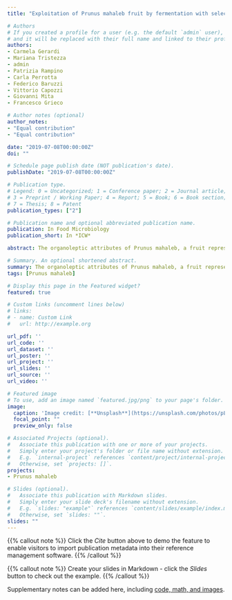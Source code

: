 ```yaml
---
title: "Exploitation of Prunus mahaleb fruit by fermentation with selected strains of Lactobacillus plantarum and Saccharomyces cerevisiae"

# Authors
# If you created a profile for a user (e.g. the default `admin` user), write the username (folder name) here 
# and it will be replaced with their full name and linked to their profile.
authors:
- Carmela Gerardi
- Mariana Tristezza
- admin
- Patrizia Rampino
- Carla Perrotta
- Federico Baruzzi
- Vittorio Capozzi
- Giovanni Mita
- Francesco Grieco

# Author notes (optional)
author_notes:
- "Equal contribution"
- "Equal contribution"

date: "2019-07-08T00:00:00Z"
doi: ""

# Schedule page publish date (NOT publication's date).
publishDate: "2019-07-08T00:00:00Z"

# Publication type.
# Legend: 0 = Uncategorized; 1 = Conference paper; 2 = Journal article;
# 3 = Preprint / Working Paper; 4 = Report; 5 = Book; 6 = Book section;
# 7 = Thesis; 8 = Patent
publication_types: ["2"]

# Publication name and optional abbreviated publication name.
publication: In Food Microbiology
publication_short: In *ICW*

abstract: The organoleptic attributes of Prunus mahaleb, a fruit representing a new source of bioactive compounds, are so pronounced that it can be consider non-edible. This study was designed to evaluate the acceptance of P. mahaleb fruits after fermentation with different Saccharomyces cerevisiae and Lactobacillus plantarum protechnological strains. Four different bacterial and one yeast strains, as single or mixed starter formulation, were used to inoculate an aqueous suspension of P. mahaleb fruits. The fermented fruits and fermentation broths were subjected to physico-chemical characterization and the organoleptic properties of both samples were also assessed by a hedonic panel. The obtained results indicated that all the employed strains were able to grow and to ferment the matrix. However, the mixed starter FG69 + Li180-7 (L. plantarum/S. cerevisiae) had the best impact on sensory characteristics of P. mahaleb fruit and fermented medium. The adopted protocol allowed us to attain edible fruits and a new fermented non-dairy drink with valuable probiotic health-promoting properties. In our knowledge, this is the first study concerning the exploitation of P. mahaleb fruits. This investigation confirmed the potential of yeasts and lactic acid bacteria co-inoculation in the design of starter tailored for this kind of food applications.

# Summary. An optional shortened abstract.
summary: The organoleptic attributes of Prunus mahaleb, a fruit representing a new source of bioactive compounds, are so pronounced that it can be consider non-edible. This study was designed to evaluate the acceptance of P. mahaleb fruits after fermentation with different Saccharomyces cerevisiae and Lactobacillus plantarum protechnological strains.
tags: [Prunus mahaleb]

# Display this page in the Featured widget?
featured: true

# Custom links (uncomment lines below)
# links:
# - name: Custom Link
#   url: http://example.org

url_pdf: ''
url_code: ''
url_dataset: ''
url_poster: ''
url_project: ''
url_slides: ''
url_source: ''
url_video: ''

# Featured image
# To use, add an image named `featured.jpg/png` to your page's folder. 
image:
  caption: 'Image credit: [**Unsplash**](https://unsplash.com/photos/pLCdAaMFLTE)'
  focal_point: ""
  preview_only: false

# Associated Projects (optional).
#   Associate this publication with one or more of your projects.
#   Simply enter your project's folder or file name without extension.
#   E.g. `internal-project` references `content/project/internal-project/index.md`.
#   Otherwise, set `projects: []`.
projects:
- Prunus mahaleb

# Slides (optional).
#   Associate this publication with Markdown slides.
#   Simply enter your slide deck's filename without extension.
#   E.g. `slides: "example"` references `content/slides/example/index.md`.
#   Otherwise, set `slides: ""`.
slides: ""
---
```


{{% callout note %}}
Click the *Cite* button above to demo the feature to enable visitors to import publication metadata into their reference management software.
{{% /callout %}}

{{% callout note %}}
Create your slides in Markdown - click the *Slides* button to check out the example.
{{% /callout %}}

Supplementary notes can be added here, including [code, math, and images](https://wowchemy.com/docs/writing-markdown-latex/).
